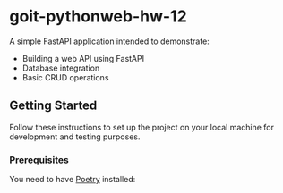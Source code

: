 # goit-pythonweb-hw-12

A simple FastAPI application intended to demonstrate:
- Building a web API using FastAPI  
- Database integration  
- Basic CRUD operations  

## Getting Started

Follow these instructions to set up the project on your local machine for development and testing purposes.

### Prerequisites

You need to have [Poetry](https://python-poetry.org/docs/) installed:
